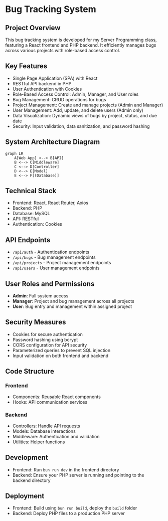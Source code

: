 # Bug Tracking System

## Project Overview
This bug tracking system is developed for my Server Programming class, featuring a React frontend and PHP backend. It efficiently manages bugs across various projects with role-based access control.

## Key Features
- Single Page Application (SPA) with React
- RESTful API backend in PHP
- User Authentication with Cookies
- Role-Based Access Control: Admin, Manager, and User roles
- Bug Management: CRUD operations for bugs
- Project Management: Create and manage projects (Admin and Manager)
- User Management: Add, update, and delete users (Admin only)
- Data Visualization: Dynamic views of bugs by project, status, and due date
- Security: Input validation, data sanitization, and password hashing

## System Architecture Diagram
```mermaid
graph LR
    A[Web App] <--> B[API]
    B <--> C[Middleware]
    C <--> D[Controller]
    D <--> E[Model]
    E <--> F[(Database)]
```

## Technical Stack
- Frontend: React, React Router, Axios
- Backend: PHP
- Database: MySQL
- API: RESTful
- Authentication: Cookies

## API Endpoints
- `/api/auth` - Authentication endpoints
- `/api/bugs` - Bug management endpoints
- `/api/projects` - Project management endpoints
- `/api/users` - User management endpoints

## User Roles and Permissions
- **Admin**: Full system access
- **Manager**: Project and bug management across all projects
- **User**: Bug entry and management within assigned project

## Security Measures
- Cookies for secure authentication
- Password hashing using bcrypt
- CORS configuration for API security
- Parameterized queries to prevent SQL injection
- Input validation on both frontend and backend

## Code Structure
### Frontend
- Components: Reusable React components
- Hooks: API communication services

### Backend
- Controllers: Handle API requests
- Models: Database interactions
- Middleware: Authentication and validation
- Utilities: Helper functions

## Development
- Frontend: Run `bun run dev` in the frontend directory
- Backend: Ensure your PHP server is running and pointing to the backend directory

## Deployment
- Frontend: Build using `bun run build`, deploy the `build` folder
- Backend: Deploy PHP files to a production PHP server
